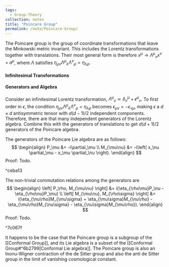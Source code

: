 ```yaml
---
tags:
  - Group-Theory
collection: notes
title: "Poincare Group"
permalink: /note/Poincare-Group/
---
```

The Poincare group is the group of coordinate transformations that leave the Minkowski metric invariant. This includes the Lorentz transformations together with translations. Their most general form is therefore $x^\mu \rightarrow {\Lambda^\mu}_\nu x^\nu + a^\mu$, where $\Lambda$ satisfies $\eta_{\mu\nu} {\Lambda^\mu}_\lambda {\Lambda^\nu}_\rho = \eta_{\lambda\rho}$.

#### Infinitesimal Transformations

#### Generators and Algebra
Consider an infinitesimal Lorentz transformation, ${\Lambda^\mu}_\nu \simeq \delta^\mu_\nu + {\epsilon^\mu}_\nu$. 
To first order in $\epsilon$, the condition $\eta_{\mu\nu} {\Lambda^\mu}_\lambda {\Lambda^\nu}_\rho = \eta_{\lambda\rho}$ becomes $\epsilon_{\mu\nu} = -\epsilon_{\nu\mu}$, making $\epsilon$ a $d\times d$ antisymmetric tensor with $d(d-1)/2$ independent components. Therefore, there are that many independent generators of the Lorentz algebra. Combine this with the generators of translations to get $d(d+1)/2$ generators of the Poincare algebra. 

The generators of the Poincare Lie algebra are as follows:
$$
\begin{align}
P_\mu &= -i\partial_\mu \\
M_{\mu\nu} &= -i\left( x_\nu \partial_\mu - x_\mu \partial_\nu \right).
\end{align}
$$
Proof: Todo.

^ceba13

The non-trivial commutation relations among the generators are
$$
\begin{align}
\left[ P_\rho, M_{\mu\nu} \right] &= i(\eta_{\rho\mu}P_\nu - \eta_{\rho\nu}P_\mu) \\
\left[ M_{\mu\nu}, M_{\rho\sigma} \right] &= i(\eta_{\nu\rho}M_{\mu\sigma} + \eta_{\mu\sigma}M_{\nu\rho} - \eta_{\mu\rho}M_{\nu\sigma} - \eta_{\nu\sigma}M_{\mu\rho}).
\end{align}
$$
Proof: Todo.

^7c067f

It happens to be the case that the Poincare group is a subgroup of the [[Conformal Group]], and its Lie algebra is a subset of the [[Conformal Group#^6b2799|Conformal Lie algebra]].
The Poincare group is also an Inonu-Wigner contraction of the de Sitter group and also the anti de Sitter group in the limit of vanishing cosmological constant.

